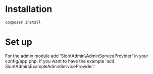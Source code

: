 Installation
=====================

    composer install

Set up
=====================

For the admin module add 'Sion\Admin\AdminServiceProvider' in your config/app.php.
If you want to have the example 'add Sion\Admin\ExampleAdminServiceProvider.'